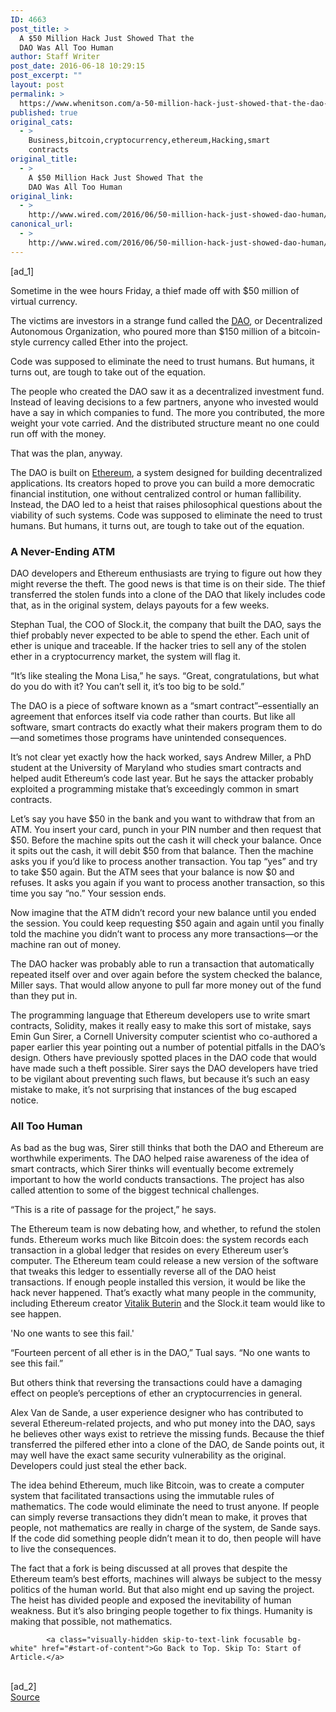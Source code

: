 ```yaml
---
ID: 4663
post_title: >
  A $50 Million Hack Just Showed That the
  DAO Was All Too Human
author: Staff Writer
post_date: 2016-06-18 10:29:15
post_excerpt: ""
layout: post
permalink: >
  https://www.whenitson.com/a-50-million-hack-just-showed-that-the-dao-was-all-too-human/
published: true
original_cats:
  - >
    Business,bitcoin,cryptocurrency,ethereum,Hacking,smart
    contracts
original_title:
  - >
    A $50 Million Hack Just Showed That the
    DAO Was All Too Human
original_link:
  - >
    http://www.wired.com/2016/06/50-million-hack-just-showed-dao-human/
canonical_url:
  - >
    http://www.wired.com/2016/06/50-million-hack-just-showed-dao-human/
---
```

 [ad_1]
<br><div id=""><p>Sometime in the wee hours Friday, a thief made off with $50 million of virtual currency.</p>
<p>The victims are investors in a strange fund called the <a href="http://www.wired.com/2016/06/biggest-crowdfunding-project-ever-dao-mess/">DAO</a>, or Decentralized Autonomous Organization, who poured more than $150 million of a bitcoin-style currency called Ether into the project.</p>
<p data-js="fader" class="pullquote carve fader">
	Code was supposed to eliminate the need to trust humans. But humans, it turns out, are tough to take out of the equation.	<span class="attribution"/>
</p>

<p>The people who created the DAO saw it as a decentralized investment fund. Instead of leaving decisions to a few partners, anyone who invested would have a say in which companies to fund. The more you contributed, the more weight your vote carried. And the distributed structure meant no one could run off with the money.</p>
<p>That was the plan, anyway.</p>
<p>The DAO is built on <a href="http://www.wired.com/2014/09/ethereum-backers-raise-15-million/">Ethereum</a>, a system designed for building decentralized applications. Its creators hoped to prove you can build a more democratic financial institution, one without centralized control or human fallibility. Instead, the DAO led to a heist that raises philosophical questions about the viability of such systems. Code was supposed to eliminate the need to trust humans. But humans, it turns out, are tough to take out of the equation.</p>
<h3>A Never-Ending ATM</h3>
<p>DAO developers and Ethereum enthusiasts are trying to figure out how they might reverse the theft. The good news is that time is on their side. The thief transferred the stolen funds into a clone of the DAO that likely includes code that, as in the original system, delays payouts for a few weeks.</p>
<p>Stephan Tual, the COO of Slock.it, the company that built the DAO, says the thief probably never expected to be able to spend the ether. Each unit of ether is unique and traceable. If the hacker tries to sell any of the stolen ether in a cryptocurrency market, the system will flag it.</p>



<p>“It’s like stealing the Mona Lisa,” he says. “Great, congratulations, but what do you do with it? You can’t sell it, it’s too big to be sold.”</p>
<p>The DAO is a piece of software known as a “smart contract”–essentially an agreement that enforces itself via code rather than courts. But like all software, smart contracts do exactly what their makers program them to do—and sometimes those programs have unintended consequences.</p>
<p>It’s not clear yet exactly how the hack worked, says Andrew Miller, a PhD student at the University of Maryland who studies smart contracts and helped audit Ethereum’s code last year. But he says the attacker probably exploited a programming mistake that’s exceedingly common in smart contracts.</p>
<p>Let’s say you have $50 in the bank and you want to withdraw that from an ATM. You insert your card, punch in your PIN number and then request that $50. Before the machine spits out the cash it will check your balance. Once it spits out the cash, it will debit $50 from that balance. Then the machine asks you if you’d like to process another transaction. You tap “yes” and try to take $50 again. But the ATM sees that your balance is now $0 and refuses. It asks you again if you want to process another transaction, so this time you say “no.” Your session ends.</p>
<!-- Related video widget - small -->



<p>Now imagine that the ATM didn’t record your new balance until you ended the session. You could keep requesting $50 again and again until you finally told the machine you didn’t want to process any more transactions—or the machine ran out of money.</p>
<p>The DAO hacker was probably able to run a transaction that automatically repeated itself over and over again before the system checked the balance, Miller says. That would allow anyone to pull far more money out of the fund than they put in.</p>
<p>The programming language that Ethereum developers use to write smart contracts, Solidity, makes it really easy to make this sort of mistake, says Emin Gun Sirer, a Cornell University computer scientist who co-authored a paper earlier this year pointing out a number of potential pitfalls in the DAO’s design. Others have previously spotted places in the DAO code that would have made such a theft possible. Sirer says the DAO developers have tried to be vigilant about preventing such flaws, but because it’s such an easy mistake to make, it’s not surprising that instances of the bug escaped notice.</p>
<h3>All Too Human</h3>
<p>As bad as the bug was, Sirer still thinks that both the DAO and Ethereum are worthwhile experiments. The DAO helped raise awareness of the idea of smart contracts, which Sirer thinks will eventually become extremely important to how the world conducts transactions. The project has also called attention to some of the biggest technical challenges.</p>
<p>“This is a rite of passage for the project,” he says.</p>
<p>The Ethereum team is now debating how, and whether, to refund the stolen funds. Ethereum works much like Bitcoin does: the system records each transaction in a global ledger that resides on every Ethereum user’s computer. The Ethereum team could release a new version of the software that tweaks this ledger to essentially reverse all of the DAO heist transactions. If enough people installed this version, it would be like the hack never happened. That’s exactly what many people in the community, including Ethereum creator <a href="https://www.reddit.com/r/ethereum/comments/4oj7ql/personal_statement_regarding_the_fork/">Vitalik Buterin</a> and the Slock.it team would like to see happen.</p>
<p data-js="fader" class="pullquote carve fader">
	'No one wants to see this fail.'	<span class="attribution"/>
</p>

<p>“Fourteen percent of all ether is in the DAO,” Tual says. “No one wants to see this fail.”</p>
<p>But others think that reversing the transactions could have a damaging effect on people’s perceptions of ether an cryptocurrencies in general.</p>
<p>Alex Van de Sande, a user experience designer who has contributed to several Ethereum-related projects, and who put money into the DAO, says he believes other ways exist to retrieve the missing funds. Because the thief transferred the pilfered ether into a clone of the DAO, de Sande points out, it may well have the exact same security vulnerability as the original. Developers could just steal the ether back.</p>
<p>The idea behind Ethereum, much like Bitcoin, was to create a computer system that facilitated transactions using the immutable rules of mathematics. The code would eliminate the need to trust anyone. If people can simply reverse transactions they didn’t mean to make, it proves that people, not mathematics are really in charge of the system, de Sande says. If the code did something people didn’t mean it to do, then people will have to live the consequences.</p>
<p>The fact that a fork is being discussed at all proves that despite the Ethereum team’s best efforts, machines will always be subject to the messy politics of the human world. But that also might end up saving the project. The heist has divided people and exposed the inevitability of human weakness. But it’s also bringing people together to fix things. Humanity is making that possible, not mathematics.</p>

			<a class="visually-hidden skip-to-text-link focusable bg-white" href="#start-of-content">Go Back to Top. Skip To: Start of Article.</a>

			
</div>
<br>[ad_2]
<br><a href="http://www.wired.com/2016/06/50-million-hack-just-showed-dao-human/">Source </a>